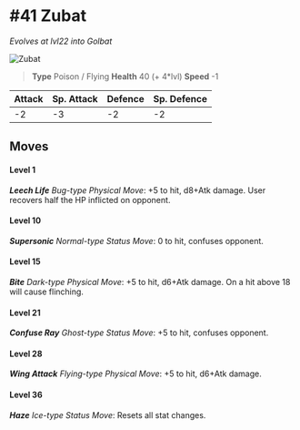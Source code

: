 # #41 Zubat
*Evolves at lvl22 into Golbat*

![Zubat](https://img.pokemondb.net/sprites/home/normal/1x/zubat.png)

> **Type** Poison / Flying
> **Health** 40 (+ 4\*lvl)
> **Speed** -1

| Attack | Sp. Attack | Defence | Sp. Defence |
| ------ | ---------- | ------- | ----------- |
| -2 | -3 | -2 | -2 |

## Moves
#### Level 1

***Leech Life** Bug-type Physical Move*: +5 to hit, d8+Atk damage. User recovers half the HP inflicted on opponent.
#### Level 10

***Supersonic** Normal-type Status Move*: 0 to hit, confuses opponent.
#### Level 15

***Bite** Dark-type Physical Move*: +5 to hit, d6+Atk damage. On a hit above 18 will cause flinching.
#### Level 21

***Confuse Ray** Ghost-type Status Move*: +5 to hit, confuses opponent.
#### Level 28

***Wing Attack** Flying-type Physical Move*: +5 to hit, d6+Atk damage. 
#### Level 36

***Haze** Ice-type Status Move*: Resets all stat changes.


